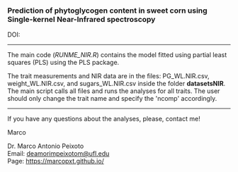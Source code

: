### Prediction of phytoglycogen content in sweet corn using Single-kernel Near-Infrared spectroscopy 

DOI:
***


The main code (*RUNME_NIR.R*) contains the model fitted using partial least squares (PLS) using the PLS package.

The trait measurements and NIR data are in the files: PG_WL.NIR.csv, 
weight_WL.NIR.csv, and sugars_WL.NIR.csv inside the folder **datasetsNIR**. The main script calls all files and runs 
the analyses for all traits. The user should only change the trait name and specify the 'ncomp' accordingly.


***  

If you have any questions about the analyses, please, contact me!

Marco


Dr. Marco Antonio Peixoto  
Email: deamorimpeixotom@ufl.edu  
Page: https://marcopxt.github.io/  


